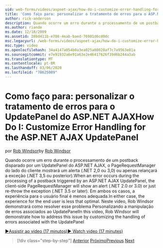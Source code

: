 ```yaml
---
uid: web-forms/videos/aspnet-ajax/how-do-i-customize-error-handling-for-the-aspnet-ajax-updatepanel
title: 'Como faço para: personalizar o tratamento de erros para o ASP.NET AJAX UpdatePanel | Microsoft Docs'
author: rick-anderson
description: Quando ocorre um erro durante o processamento de um postback disparado por um UpdatePanel do ASP.NET AJAX, o PageRequestManager do cliente mostrará um alerta (. NE...
ms.author: riande
ms.date: 12/18/2009
ms.assetid: 28bd411b-e708-4eab-baed-76981d6cd0dc
msc.legacyurl: /web-forms/videos/aspnet-ajax/how-do-i-customize-error-handling-for-the-aspnet-ajax-updatepanel
msc.type: video
ms.openlocfilehash: 34a4147a054b0a3ea025a08028af7c7a9563e01a
ms.sourcegitcommit: e7e91932a6e91a63e2e46417626f39d6b244a3ab
ms.translationtype: MT
ms.contentlocale: pt-BR
ms.lasthandoff: 03/06/2020
ms.locfileid: "78625009"
---
```

# <a name="how-do-i-customize-error-handling-for-the-aspnet-ajax-updatepanel"></a><span data-ttu-id="56558-103">Como faço para: personalizar o tratamento de erros para o UpdatePanel do ASP.NET AJAX</span><span class="sxs-lookup"><span data-stu-id="56558-103">How Do I: Customize Error Handling for the ASP.NET AJAX UpdatePanel</span></span>

<span data-ttu-id="56558-104">por [Rob Windsor](https://twitter.com/robwindsor)</span><span class="sxs-lookup"><span data-stu-id="56558-104">by [Rob Windsor](https://twitter.com/robwindsor)</span></span>

<span data-ttu-id="56558-105">Quando ocorre um erro durante o processamento de um postback disparado por um UpdatePanel do ASP.NET AJAX, o PageRequestManager do lado do cliente mostrará um alerta (.NET 2,0 ou 3,0) ou apenas relançará a exceção (.NET 3,5 ou posterior).</span><span class="sxs-lookup"><span data-stu-id="56558-105">When an error occurs during the processing of a postback triggered by an ASP.NET AJAX UpdatePanel, the client-side PageRequestManager will show an alert (.NET 2.0 or 3.0) or just re-throw the exception (.NET 3.5 or later).</span></span> <span data-ttu-id="56558-106">Em ambos os casos, a experiência para o usuário final é menos adequada.</span><span class="sxs-lookup"><span data-stu-id="56558-106">In either case, the experience for the end user is less that optimal.</span></span> <span data-ttu-id="56558-107">Neste vídeo, Rob Windsor demonstrará como resolver esse problema Personalizando a manipulação de erros associados ao UpdatePanel</span><span class="sxs-lookup"><span data-stu-id="56558-107">In this video, Rob Windsor will demonstrate how to address this issue by customizing the handling of errors associated with the UpdatePanel</span></span>

[<span data-ttu-id="56558-108">&#9654;Assistir ao vídeo (17 minutos)</span><span class="sxs-lookup"><span data-stu-id="56558-108">&#9654; Watch video (17 minutes)</span></span>](https://channel9.msdn.com/Blogs/ASP-NET-Site-Videos/how-do-i-customize-error-handling-for-the-aspnet-ajax-updatepanel)

> [!div class="step-by-step"]
> <span data-ttu-id="56558-109">[Anterior](set-up-your-development-environment-for-aspnet-20.md)
> [Próximo](how-do-i-use-aspnet-ajax-client-templates.md)</span><span class="sxs-lookup"><span data-stu-id="56558-109">[Previous](set-up-your-development-environment-for-aspnet-20.md)
[Next](how-do-i-use-aspnet-ajax-client-templates.md)</span></span>
